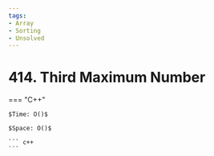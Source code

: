 ```yaml
---
tags:
- Array
- Sorting
- Unsolved
---
```



# 414. Third Maximum Number

=== "C++"

    $Time: O()$

    $Space: O()$

    ``` c++
    ```